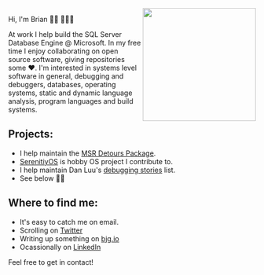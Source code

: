 <img align='right' src="https://media.giphy.com/media/hWFSXzD6GgnSIxBTtn/giphy.gif" width="230">

Hi, I'm Brian 👋🏻 👨🏻‍💻

At work I help build the SQL Server Database Engine @ Microsoft. In my free time I enjoy collaborating on open source software, giving repositories some ❤️. I'm interested in systems level software in general, debugging and debuggers, databases, operating systems, static and dynamic language analysis, program languages and build systems.

## Projects:
- I help maintain the [MSR Detours Package](https://github.com/microsoft/detours).
- [SerenitiyOS](https://github.com/SerenityOS/serenity) is hobby OS project I contribute to.
- I help maintain Dan Luu's [debugging stories](https://github.com/danluu/debugging-stories) list.
- See below 🙏🏻

## Where to find me:
- It's easy to catch me on email. 
- Scrolling on <a href="https://twitter.com/bgianf">Twitter</a>
- Writing up something on <a href="https://bjg.io">bjg.io</a>
- Ocassionally on <a href="https://www.linkedin.com/in/bgianf">LinkedIn</a>

Feel free to get in contact!
